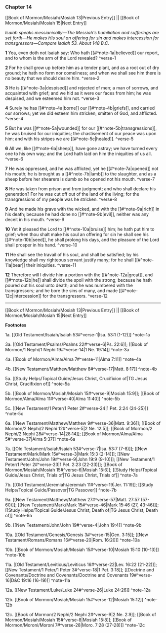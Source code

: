### Chapter 14

[[Book of Mormon/Mosiah/Mosiah 13|Previous Entry]]  ||  [[Book of Mormon/Mosiah/Mosiah 15|Next Entry]]

*Isaiah speaks messianically—The Messiah's humiliation and sufferings are set forth—He makes His soul an offering for sin and makes intercession for transgressors—Compare Isaiah 53. About 148 B.C.*

**1**  Yea, even doth not Isaiah say: Who hath [[#^note-1a|believed]] our report, and to whom is the arm of the Lord revealed? ^verse-1

**2**  For he shall grow up before him as a tender plant, and as a root out of dry ground; he hath no form nor comeliness; and when we shall see him there is no beauty that we should desire him. ^verse-2

**3**  He is [[#^note-3a|despised]] and rejected of men; a man of sorrows, and acquainted with grief; and we hid as it were our faces from him; he was despised, and we esteemed him not. ^verse-3

**4**  Surely he has [[#^note-4a|borne]] our [[#^note-4b|griefs]], and carried our sorrows; yet we did esteem him stricken, smitten of God, and afflicted. ^verse-4

**5**  But he was [[#^note-5a|wounded]] for our [[#^note-5b|transgressions]], he was bruised for our iniquities; the chastisement of our peace was upon him; and with his stripes we are [[#^note-5c|healed]]. ^verse-5

**6**  All we, like [[#^note-6a|sheep]], have gone astray; we have turned every one to his own way; and the Lord hath laid on him the iniquities of us all. ^verse-6

**7**  He was oppressed, and he was afflicted, yet he [[#^note-7a|opened]] not his mouth; he is brought as a [[#^note-7b|lamb]] to the slaughter, and as a sheep before her shearers is dumb so he opened not his mouth. ^verse-7

**8**  He was taken from prison and from judgment; and who shall declare his generation? For he was cut off out of the land of the living; for the transgressions of my people was he stricken. ^verse-8

**9**  And he made his grave with the wicked, and with the [[#^note-9a|rich]] in his death; because he had done no [[#^note-9b|evil]], neither was any deceit in his mouth. ^verse-9

**10**  Yet it pleased the Lord to [[#^note-10a|bruise]] him; he hath put him to grief; when thou shalt make his soul an offering for sin he shall see his [[#^note-10b|seed]], he shall prolong his days, and the pleasure of the Lord shall prosper in his hand. ^verse-10

**11**  He shall see the travail of his soul, and shall be satisfied; by his knowledge shall my righteous servant justify many; for he shall [[#^note-11a|bear]] their iniquities. ^verse-11

**12**  Therefore will I divide him a portion with the [[#^note-12a|great]], and [[#^note-12b|he]] shall divide the spoil with the strong; because he hath poured out his soul unto death; and he was numbered with the transgressors; and he bore the sins of many, and made [[#^note-12c|intercession]] for the transgressors. ^verse-12


---
[[Book of Mormon/Mosiah/Mosiah 13|Previous Entry]]  ||  [[Book of Mormon/Mosiah/Mosiah 15|Next Entry]]


**Footnotes**


1a. [[Old Testament/Isaiah/Isaiah 53#^verse-1|Isa. 53:1 (1-12)]] ^note-1a

3a. [[Old Testament/Psalms/Psalms 22#^verse-6|Ps. 22:6]]; [[Book of Mormon/1 Nephi/1 Nephi 19#^verse-14|1 Ne. 19:14]] ^note-3a

4a. [[Book of Mormon/Alma/Alma 7#^verse-11|Alma 7:11]] ^note-4a

4b. [[New Testament/Matthew/Matthew 8#^verse-17|Matt. 8:17]] ^note-4b

5a. [[Study Helps/Topical Guide/Jesus Christ, Crucifixion of|TG Jesus Christ, Crucifixion of]] ^note-5a

5b. [[Book of Mormon/Mosiah/Mosiah 15#^verse-9|Mosiah 15:9]]; [[Book of Mormon/Alma/Alma 11#^verse-40|Alma 11:40]] ^note-5b

5c. [[New Testament/1 Peter/1 Peter 2#^verse-24|1 Pet. 2:24 (24-25)]] ^note-5c

6a. [[New Testament/Matthew/Matthew 9#^verse-36|Matt. 9:36]]; [[Book of Mormon/2 Nephi/2 Nephi 12#^verse-5|2 Ne. 12:5]]; [[Book of Mormon/2 Nephi/2 Nephi 28#^verse-14|28:14]]; [[Book of Mormon/Alma/Alma 5#^verse-37|Alma 5:37]] ^note-6a

7a. [[Old Testament/Isaiah/Isaiah 53#^verse-7|Isa. 53:7 (7-8)]]; [[New Testament/Mark/Mark 15#^verse-3|Mark 15:3 (2-14)]]; [[New Testament/John/John 19#^verse-9|John 19:9 (9-10)]]; [[New Testament/1 Peter/1 Peter 2#^verse-23|1 Pet. 2:23 (22-23)]]; [[Book of Mormon/Mosiah/Mosiah 15#^verse-6|Mosiah 15:6]]; [[Study Helps/Topical Guide/Jesus Christ, Trials of|TG Jesus Christ, Trials of]] ^note-7a

7b. [[Old Testament/Jeremiah/Jeremiah 11#^verse-19|Jer. 11:19]]; [[Study Helps/Topical Guide/Passover|TG Passover]] ^note-7b

9a. [[New Testament/Matthew/Matthew 27#^verse-57|Matt. 27:57 (57-60)]]; [[New Testament/Mark/Mark 15#^verse-46|Mark 15:46 (27, 43-46)]]; [[Study Helps/Topical Guide/Jesus Christ, Death of|TG Jesus Christ, Death of]] ^note-9a

9b. [[New Testament/John/John 19#^verse-4|John 19:4]] ^note-9b

10a. [[Old Testament/Genesis/Genesis 3#^verse-15|Gen. 3:15]]; [[New Testament/Romans/Romans 16#^verse-20|Rom. 16:20]] ^note-10a

10b. [[Book of Mormon/Mosiah/Mosiah 15#^verse-10|Mosiah 15:10 (10-13)]] ^note-10b

11a. [[Old Testament/Leviticus/Leviticus 16#^verse-22|Lev. 16:22 (21-22)]]; [[New Testament/1 Peter/1 Peter 3#^verse-18|1 Pet. 3:18]]; [[Doctrine and Covenants/Doctrine and Covenants/Doctrine and Covenants 19#^verse-16|D&C 19:16 (16-19)]] ^note-11a

12a. [[New Testament/Luke/Luke 24#^verse-26|Luke 24:26]] ^note-12a

12b. [[Book of Mormon/Mosiah/Mosiah 15#^verse-12|Mosiah 15:12]] ^note-12b

12c. [[Book of Mormon/2 Nephi/2 Nephi 2#^verse-9|2 Ne. 2:9]]; [[Book of Mormon/Mosiah/Mosiah 15#^verse-8|Mosiah 15:8]]; [[Book of Mormon/Moroni/Moroni 7#^verse-28|Moro. 7:28 (27-28)]] ^note-12c